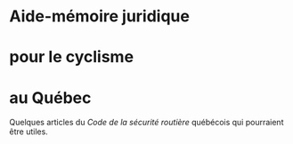 # Aide-mémoire juridique
# pour le cyclisme 
# au Québec 

Quelques articles du *Code de la sécurité routière* québécois qui pourraient être utiles.
